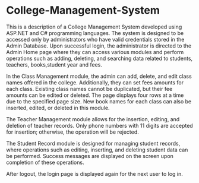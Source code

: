 # College-Management-System

This is a description of a College Management System developed using ASP.NET and C# programming languages. The system is designed to be accessed only by administrators who have valid credentials stored in the Admin Database. Upon successful login, the administrator is directed to the Admin Home page where they can access various modules and perform operations such as adding, deleting, and searching data related to students, teachers, books,student year and fees.

In the Class Management module, the admin can add, delete, and edit class names offered in the college. Additionally, they can set fees amounts for each class. Existing class names cannot be duplicated, but their fee amounts can be edited or deleted. The page displays four rows at a time due to the specified page size. New book names for each class can also be inserted, edited, or deleted in this module.

The Teacher Management module allows for the insertion, editing, and deletion of teacher records. Only phone numbers with 11 digits are accepted for insertion; otherwise, the operation will be rejected.

The Student Record module is designed for managing student records, where operations such as editing, inserting, and deleting student data can be performed. Success messages are displayed on the screen upon completion of these operations.

After logout, the login page is displayed again for the next user to log in.
